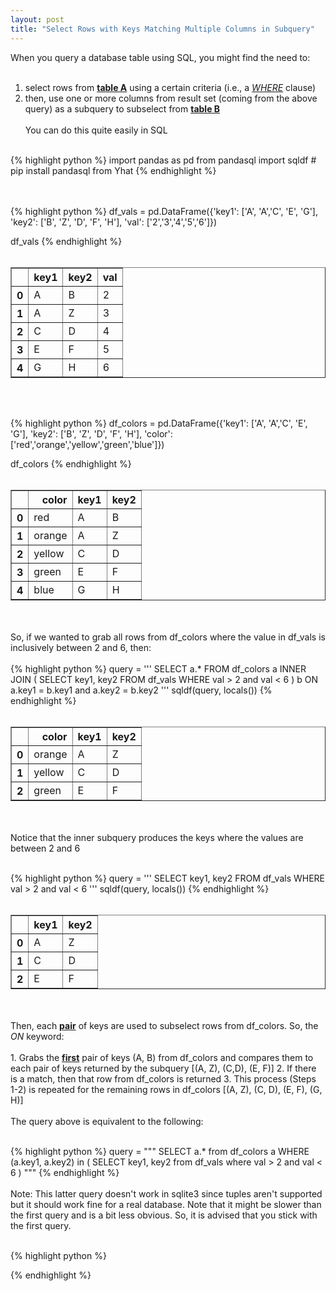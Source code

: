```yaml
---
layout: post
title: "Select Rows with Keys Matching Multiple Columns in Subquery"
--- 
```

When you query a database table using SQL, you might find the need to:
<br><br>
1. select rows from <b><u>table A</u></b> using a certain criteria (i.e., a
[<i>WHERE</i>](http://www.w3schools.com/sql/sql_where.asp) clause)
2. then, use one or more columns from result set (coming from the above query)
as a subquery to subselect from <b><u>table B</u></b>
<br><br>
You can do this quite easily in SQL 
<br><br>

{% highlight python %}
import pandas as pd
from pandasql import sqldf  # pip install pandasql from Yhat
{% endhighlight %}

<br><br>
{% highlight python %}
df_vals = pd.DataFrame({'key1': ['A', 'A','C', 'E', 'G'], 
                        'key2': ['B', 'Z', 'D', 'F', 'H'], 
                        'val': ['2','3','4','5','6']})

df_vals
{% endhighlight %}
<br><br>
<div>
<table border="1" class="dataframe">
  <thead>
    <tr style="text-align: right;">
      <th></th>
      <th>key1</th>
      <th>key2</th>
      <th>val</th>
    </tr>
  </thead>
  <tbody>
    <tr>
      <th>0</th>
      <td>A</td>
      <td>B</td>
      <td>2</td>
    </tr>
    <tr>
      <th>1</th>
      <td>A</td>
      <td>Z</td>
      <td>3</td>
    </tr>
    <tr>
      <th>2</th>
      <td>C</td>
      <td>D</td>
      <td>4</td>
    </tr>
    <tr>
      <th>3</th>
      <td>E</td>
      <td>F</td>
      <td>5</td>
    </tr>
    <tr>
      <th>4</th>
      <td>G</td>
      <td>H</td>
      <td>6</td>
    </tr>
  </tbody>
</table>
</div>
<br><br>

{% highlight python %}
df_colors = pd.DataFrame({'key1': ['A', 'A','C', 'E', 'G'], 
                          'key2': ['B', 'Z', 'D', 'F', 'H'], 
                          'color': ['red','orange','yellow','green','blue']})

df_colors
{% endhighlight %}
<br><br>
<div>
<table border="1" class="dataframe">
  <thead>
    <tr style="text-align: right;">
      <th></th>
      <th>color</th>
      <th>key1</th>
      <th>key2</th>
    </tr>
  </thead>
  <tbody>
    <tr>
      <th>0</th>
      <td>red</td>
      <td>A</td>
      <td>B</td>
    </tr>
    <tr>
      <th>1</th>
      <td>orange</td>
      <td>A</td>
      <td>Z</td>
    </tr>
    <tr>
      <th>2</th>
      <td>yellow</td>
      <td>C</td>
      <td>D</td>
    </tr>
    <tr>
      <th>3</th>
      <td>green</td>
      <td>E</td>
      <td>F</td>
    </tr>
    <tr>
      <th>4</th>
      <td>blue</td>
      <td>G</td>
      <td>H</td>
    </tr>
  </tbody>
</table>
</div>
<br><br> 
So, if we wanted to grab all rows from df_colors where the value in df_vals is
inclusively between 2 and 6, then: 
<br><br>
<!--more-->
{% highlight python %}
query = '''
        SELECT a.* FROM df_colors a
        INNER JOIN (
            SELECT key1, key2 FROM df_vals
            WHERE val > 2 and val < 6
        ) b
        ON a.key1 = b.key1 and a.key2 = b.key2
        '''
sqldf(query, locals())
{% endhighlight %}
<br><br>
<div>
<table border="1" class="dataframe">
  <thead>
    <tr style="text-align: right;">
      <th></th>
      <th>color</th>
      <th>key1</th>
      <th>key2</th>
    </tr>
  </thead>
  <tbody>
    <tr>
      <th>0</th>
      <td>orange</td>
      <td>A</td>
      <td>Z</td>
    </tr>
    <tr>
      <th>1</th>
      <td>yellow</td>
      <td>C</td>
      <td>D</td>
    </tr>
    <tr>
      <th>2</th>
      <td>green</td>
      <td>E</td>
      <td>F</td>
    </tr>
  </tbody>
</table>
</div>
<br><br> 
Notice that the inner subquery produces the keys where the values are between 2
and 6 
<br><br>

{% highlight python %}
query = '''
        SELECT key1, key2 FROM df_vals
        WHERE val > 2 and val < 6
        '''
sqldf(query, locals())
{% endhighlight %}
<br><br>
<div>
<table border="1" class="dataframe">
  <thead>
    <tr style="text-align: right;">
      <th></th>
      <th>key1</th>
      <th>key2</th>
    </tr>
  </thead>
  <tbody>
    <tr>
      <th>0</th>
      <td>A</td>
      <td>Z</td>
    </tr>
    <tr>
      <th>1</th>
      <td>C</td>
      <td>D</td>
    </tr>
    <tr>
      <th>2</th>
      <td>E</td>
      <td>F</td>
    </tr>
  </tbody>
</table>
</div>
<br><br> 
Then, each <b><u>pair</u></b> of keys are used to subselect rows from df_colors.
So, the <i>ON</i> keyword:
<br><br>
1. Grabs the <b><u>first</u></b> pair of keys (A, B) from df_colors and compares
them to each pair of keys returned by the subquery [(A, Z), (C,D), (E, F)]
2. If there is a match, then that row from df_colors is returned
3. This process (Steps 1-2) is repeated for the remaining rows in df_colors [(A,
Z), (C, D), (E, F), (G, H)] 
<br><br>
The query above is equivalent to the following: 
<br><br>

{% highlight python %}
query = """
        SELECT a.* from df_colors a
        WHERE (a.key1, a.key2) in (
            SELECT key1, key2 from df_vals where val > 2 and val < 6
        ) 
        """
{% endhighlight %}
<br><br> 
Note: This latter query doesn't work in sqlite3 since tuples aren't supported
but it should work fine for a real database. Note that it might be slower than
the first query and is a bit less obvious. So, it is advised that you stick with
the first query. 
<br><br>  

{% highlight python %}

{% endhighlight %}
